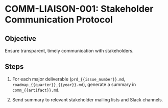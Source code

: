 # COMM-LIAISON-001: Stakeholder Communication Protocol

## Objective
Ensure transparent, timely communication with stakeholders.

## Steps

1. For each major deliverable (`prd_{{issue_number}}.md`, `roadmap_{{quarter}}_{{year}}.md`), generate a summary in `comm_{{artifact}}.md`.

2. Send summary to relevant stakeholder mailing lists and Slack channels.
